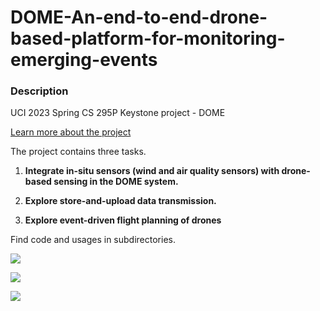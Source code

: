 # DOME-An-end-to-end-drone-based-platform-for-monitoring-emerging-events

### Description

UCI 2023 Spring CS 295P Keystone project - DOME

[Learn more about the project](https://trello.com/b/OMCMnthy/project)

The project contains three tasks.

1. **Integrate in-situ sensors (wind and air quality sensors) with drone-based sensing in the DOME system.**

2. **Explore store-and-upload data transmission.**

3. **Explore event-driven flight planning of drones**

Find code and usages in subdirectories.

![](https://github.com/Sothis-baka/CS-295-DOME/blob/cyl-task2-dev/task2/preview1.jpg?raw)

![](https://github.com/Sothis-baka/CS-295-DOME/blob/cyl-task2-dev/task2/preview2.jpg?raw)

![](https://github.com/Sothis-baka/CS-295-DOME/blob/cyl-task2-dev/task2/preview3.jpg?raw)
